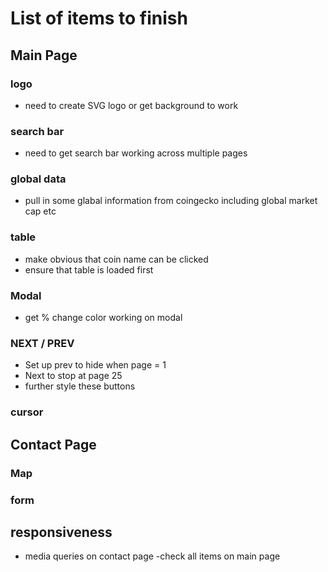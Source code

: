 # List of items to finish

## Main Page
### logo
- need to create SVG logo or get background to work
### search bar
- need to get search bar working across multiple pages
### global data
- pull in some glabal information from coingecko including global market cap etc
### table
- make obvious that coin name can be clicked
- ensure that table is loaded first
### Modal
- get % change color working on modal
### NEXT / PREV
- Set up prev to hide when page = 1
- Next to stop at page 25
- further style these buttons
### cursor

## Contact Page
### Map

### form


## responsiveness 
- media queries on contact page
-check all items on main page